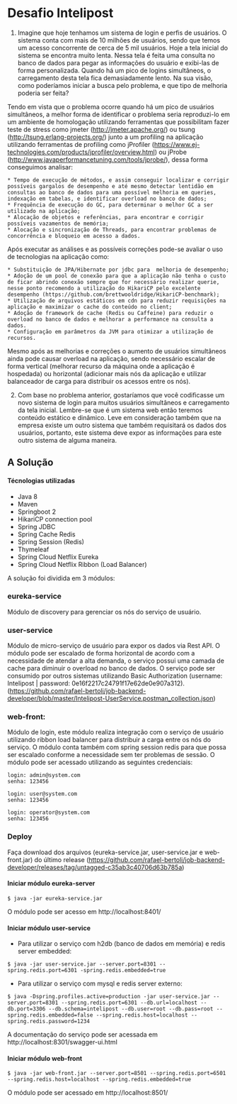 # Desafio Intelipost

1) Imagine que hoje tenhamos um sistema de login e perfis de usuários. O sistema conta com mais de 10 milhões de usuários, sendo que temos um acesso concorrente de cerca de 5 mil usuários. Hoje a tela inicial do sistema se encontra muito lenta. Nessa tela é feita uma consulta no banco de dados para pegar as informações do usuário e exibi-las de forma personalizada. Quando há um pico de logins simultâneos, o carregamento desta tela fica demasiadamente lento. Na sua visão, como poderíamos iniciar a busca pelo problema, e que tipo de melhoria poderia ser feita?

Tendo em vista que o problema ocorre quando há um pico de usuários simultâneos, a melhor forma de identificar o problema seria reproduzi-lo em um ambiente de homologação utilizando ferramentas que possibilitam fazer teste de stress como jmeter (http://jmeter.apache.org/) ou tsung (http://tsung.erlang-projects.org/) junto a um profiling na aplicação utilizando ferramentas de profiling como jProfiler (https://www.ej-technologies.com/products/jprofiler/overview.html) ou jProbe (http://www.javaperformancetuning.com/tools/jprobe/), dessa forma conseguimos analisar:

    * Tempo de execução de métodos, e assim conseguir localizar e corrigir possíveis gargalos de desempenho e até mesmo detectar lentidão em consultas ao banco de dados para uma possível melhoria em queries, indexação em tabelas, e identificar overload no banco de dados;
    * Frequência de execução do GC, para determinar o melhor GC a ser utilizado na aplicação;
    * Alocação de objetos e referências, para encontrar e corrigir possíveis vazamentos de memória;
    * Alocação e sincronização de Threads, para encontrar problemas de concorrência e bloqueio em acesso a dados.

Após executar as análises e as possíveis correções pode-se avaliar o uso de tecnologias na aplicação como:

    * Substituição de JPA/Hibernate por jdbc para  melhoria de desempenho;
    * Adoção de um pool de conexão para que a aplicação não tenha o custo de ficar abrindo conexão sempre que for necessário realizar querie, nesse ponto recomendo a utilização do HikariCP pelo excelente desempenho (https://github.com/brettwooldridge/HikariCP-benchmark);
    * Utilização de arquivos estáticos em cdn para reduzir requisições na aplicação e maximizar o cache do conteúdo no client;
    * Adoção de framework de cache (Redis ou Caffeine) para reduzir o overload no banco de dados e melhorar a performance na consulta a dados.
    * Configuração em parâmetros da JVM para otimizar a utilização de recursos.

Mesmo após as melhorias e correções o aumento de usuários simultâneos ainda pode causar overload na aplicação, sendo necessário escalar de forma vertical (melhorar recurso da máquina onde a aplicação é hospedada) ou horizontal (adicionar mais nós da aplicação e utilizar balanceador de carga para distribuir os acessos entre os nós).

2) Com base no problema anterior, gostaríamos que você codificasse um novo sistema de login para muitos usuários simultâneos e carregamento da tela inicial. Lembre-se que é um sistema web então teremos conteúdo estático e dinâmico. Leve em consideração também que na empresa existe um outro sistema que também requisitará os dados dos usuários, portanto, este sistema deve expor as informações para este outro sistema de alguma maneira.

## A Solução
#### Técnologias utilizadas
   * Java 8
   * Maven
   * Springboot 2
   * HikariCP connection pool
   * Spring JDBC
   * Spring Cache Redis
   * Spring Session (Redis)
   * Thymeleaf
   * Spring Cloud Netflix Eureka
   * Spring Cloud Netflix Ribbon (Load Balancer)
   
A solução foi dividida em 3 módulos:
### eureka-service
   Módulo de discovery para gerenciar os nós do serviço de usuário.
### user-service
   Módulo de micro-serviço de usuário para expor os dados via Rest API. O módulo pode ser escalado de forma horizontal de acordo com a necessidade de atendar a alta demanda, o serviço possui uma camada de cache para diminuir o overload no banco de dados. O serviço pode ser consumido por outros sistemas utilizando Basic Authorization (username: Intelipost | password: 0e16f2217c24791f17e62de0e907a312). (https://github.com/rafael-bertoli/job-backend-developer/blob/master/Intelipost-UserService.postman_collection.json)
### web-front: 
   Módulo de login, este módulo realiza integração com o serviço de usuário utilizando ribbon load balancer para distribuir a carga entre os nós do serviço. O módulo conta também com spring session redis para que possa ser escalado conforme a necessidade sem ter problemas de sessão.
   O módulo pode ser acessado utilizando as seguintes credenciais:
```
login: admin@system.com
senha: 123456

login: user@system.com
senha: 123456

login: operator@system.com
senha: 123456
```

### Deploy
Faça download dos arquivos (eureka-service.jar, user-service.jar e web-front.jar) do último release (https://github.com/rafael-bertoli/job-backend-developer/releases/tag/untagged-c35ab3c40706d63b785a)
#### Iniciar módulo eureka-server
```
$ java -jar eureka-service.jar
```
O módulo pode ser acesso em http://localhost:8401/
#### Iniciar módulo user-service
* Para utilizar o serviço com h2db (banco de dados em memória) e redis server embedded:
```
$ java -jar user-service.jar --server.port=8301 --spring.redis.port=6301 -spring.redis.embedded=true
```
* Para utilizar o serviço com mysql e redis server externo:
```
$ java -Dspring.profiles.active=production -jar user-service.jar --server.port=8301 --spring.redis.port=6301 --db.url=localhost --db.port=3306 --db.schema=intelipost --db.user=root --db.pass=root --spring.redis.embedded=false --spring.redis.host=localhost --spring.redis.password=1234
```
A documentação do serviço pode ser acessada em http://localhost:8301/swagger-ui.html
#### Iniciar módulo web-front
```
$ java -jar web-front.jar --server.port=8501 --spring.redis.port=6501 --spring.redis.host=localhost --spring.redis.embedded=true
```
O módulo pode ser acessado em http://localhost:8501/
